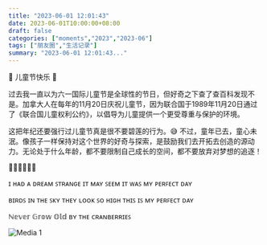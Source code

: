 ```yaml
---
title: "2023-06-01 12:01:43"
date: 2023-06-01T10:00:00+08:00
draft: false
categories: ["moments","2023","2023-06"]
tags: ["朋友圈","生活记录"]
summary: "2023-06-01 12:01:43..."
---
```


🎀 儿童节快乐 🎀

过去我一直以为六一国际儿童节是全球性的节日，但好奇之下查了查百科发现不是。加拿大人在每年的11月20日庆祝儿童节，因为联合国于1989年11月20日通过了《联合国儿童权利公约》，以倡导为儿童提供一个更受尊重与保护的环境。

这把年纪还要强行过儿童节真是很不要碧莲的行为。😅 不过，童年已去，童心未泯。像孩子一样保持对这个世界的好奇与探索，是鼓励我们去开拓去创造的源动力。无论处于什么年龄，都不要限制自己成长的空间，都不要放弃对梦想的追逐！

🍓🥛🍓🥛🍓🥛

ɪ ʜᴀᴅ ᴀ ᴅʀᴇᴀᴍ
ꜱᴛʀᴀɴɢᴇ ɪᴛ ᴍᴀʏ ꜱᴇᴇᴍ
ɪᴛ ᴡᴀꜱ ᴍʏ ᴘᴇʀꜰᴇᴄᴛ ᴅᴀʏ

ʙɪʀᴅꜱ ɪɴ ᴛʜᴇ ꜱᴋʏ
ᴛʜᴇʏ ʟᴏᴏᴋ ꜱᴏ ʜɪɢʜ
ᴛʜɪꜱ ɪꜱ ᴍʏ ᴘᴇʀꜰᴇᴄᴛ ᴅᴀʏ

ℕ𝕖𝕧𝕖𝕣 𝔾𝕣𝕠𝕨 𝕆𝕝𝕕
ʙʏ ᴛʜᴇ ᴄʀᴀɴʙᴇʀʀɪᴇꜱ

![Media 1](/Moments/photos/2023-06-01/202306011201430.jpg)

